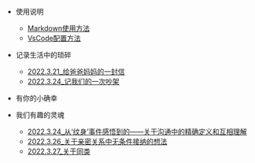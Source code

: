 - 使用说明

  - [Markdown使用方法](Tools/MarkdownKnowledge.md)
  - [VsCode配置方法](Tools/APPsInVScode.md)

- 记录生活中的琐碎
  - [2022.3.21_给爸爸妈妈的一封信](DailyLife/Letter_ToMengLong'sParents.md)
  - [2022.3.24_记我们的一次吵架](DailyLife/Dairy_HaveABigFight)
- 有你的小确幸
- 我们有趣的灵魂
  - [2022.3.24_从‘纹身’事件感悟到的——关于沟通中的精确定义和互相理解](Thoughts/Communication_DefinitionAndUnderstanding.md)
  - [2022.3.26_关于亲密关系中无条件接纳的想法](Thoughts/Thoughts_AboutAcceptanceOfLovers.md)
  - [2022.3.27_关于同类](Thoughts/Thoughts_AboutTheSameKind)
